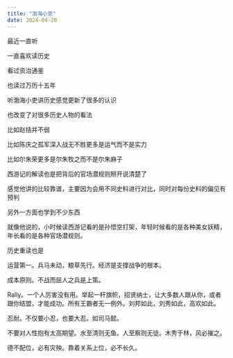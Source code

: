 ```yaml
---
title: "渤海小吏"
date: 2024-04-20
---
```


最近一直听

一直喜欢读历史

看过资治通鉴

也读过万历十五年

听渤海小吏讲历史感觉更新了很多的认识

也改变了对很多历史人物的看法

比如赵括并不弱

比如陈庆之孤军深入战无不胜更多是运气而不是实力

比如尔朱荣更多是尔朱牧之而不是尔朱麻子

西游记的解读也是把背后的官场潜规则掰开说清楚了

感觉他讲的比较靠谱，主要因为会用不同史料进行对比，同时对每份史料的偏见有预判

另外一方面也学到不少东西

就像他说的，小时候读西游记看的是孙悟空打架，年轻时候看的是各种美女妖精，年长看的是各种官场潜规则。

历史重读也是

运营第一。兵马未动，粮草先行。经济是支撑战争的根本。

成本原则。不战而屈人之兵是上策。

Rally。一个人厉害没有用。举起一杆旗帜，招贤纳士，让大多数人跟从你，或者跟你结盟，才能成功。所有王霸者无一例外。刘邦如此，刘秀如此，高欢如此。

忍耐。不仅要小忍，也要大忍。如司马懿。

不要对人性抱有太高期望。水至清则无鱼。人至察则无徒。木秀于林，风必摧之。

德不配位，必有灾殃。靠着关系上位，必不长久。

